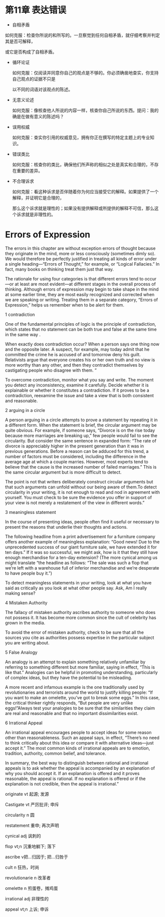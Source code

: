 # 第11章   表达错误

-  自相矛盾

  如何克服：检查你所说的和所写的。一旦察觉到任何自相矛盾，就仔细考察并判定其是否可解释，

   或它是否构成了自相矛盾。

- 循环论证

  如何克服：仅阅读并同意你自己的观点是不够的。你必须确凿地查实，你支持自己观点的证据不只是

  以不同的词语对该观点的陈述。

- 无意义论述

  如何克服：像核查他人所说的内容一样，核查你自己所说的东西。提问：我的确是在做有意义的陈述吗？

- 误用权威

  如何克服：查实你引用的权威意见，拥有你正在撰写的特定主题上的专业知识。

- 错误类比

  如何克服：核查你的类比，确保他们所声称的相似之处是真实和合理的，不存在重要的差异。

- 不合理诉求

  如何克服：看这种诉求是否伴随着你为何应当接受它的解释。如果提供了一个解释，并证明它是合理的，

  那么这个诉求就是理性的；如果没有提供解释或所提供的解释不可信，那么这个诉求就是非理性的。



# Errors of Expression

The errors in this chapter are without exception errors of thought because they originate in the mind, more or less consciously (sometimes dimly so). We would therefore be perfectly justified in treating all kinds of error under a single heading—“Errors of Thought,” for example, or “Logical Fallacies.” In fact, many books on thinking treat them just that way.

The rationale for using four categories is that different errors tend to occur—or at least are most evident—at different stages in the overall process of thinking. Although errors of expression may begin to take shape in the mind at some earlier time, they are most easily recognized and corrected when we are speaking or writing. Treating them in a separate category, “Errors of Expression,” helps us remember when to be alert for them.

1 contradiction

One of the fundamental principles of logic is the principle of contradiction, which states that no statement can be both true and false at the same time in the same way . 

When exactly does contradiction occur? When a person says one thing now and the opposite later. A suspect, for example, may today admit that he committed the crime he is accused of and tomorrow deny his guilt. Relativists argue that everyone creates his or her own truth and no view is more worthy than any other, and then they contradict themselves by castigating people who disagree with them. ”

To overcome contradiction, monitor what you say and write. The moment you detect any inconsistency, examine it carefully. Decide whether it is explainable or whether it constitutes a contradiction. If it proves to be a contradiction, reexamine the issue and take a view that is both consistent and reasonable.

2 arguing in a circle

A person arguing in a circle attempts to prove a statement by repeating it in a different form. When the statement is brief, the circular argument may be quite obvious. For example, if someone says, “Divorce is on the rise today because more marriages are breaking up,” few people would fail to see the circularity. But consider the same sentence in expanded form: “The rate of divorce is appreciably higher in the present generation than it was in previous generations. Before a reason can be adduced for this trend, a number of factors must be considered, including the difference in the average age at which a couple marries. However, most experts tend to believe that the cause is the increased number of failed marriages.” This is the same circular argument but is more difficult to detect.

The point is not that writers deliberately construct circular arguments but that such arguments can unfold without our being aware of them.To detect circularity in your writing, it is not enough to read and nod in agreement with yourself. You must check to be sure the evidence you offer in support of your view is not merely a restatement of the view in different words.”

3 meaningless statement

In the course of presenting ideas, people often find it useful or necessary to present the reasons that underlie their thoughts and actions. 

The following headline from a print advertisement for a furniture company offers another example of meaningless explanation: “Good news! Due to the unprecedented success of our giant furniture sale, we have extended it for ten days.” If it was so successful, we might ask, how is it that they still have enough merchandise for a ten-day extension? (The more cynical among us might translate “the headline as follows: “The sale was such a flop that we’re left with a warehouse full of inferior merchandise and we’re desperate to have people buy it.”)

To detect meaningless statements in your writing, look at what you have said as critically as you look at what other people say. Ask, Am I really making sense?

4 Mistaken Authority

The fallacy of mistaken authority ascribes authority to someone who does not possess it. It has become more common since the cult of celebrity has grown in the media.

To avoid the error of mistaken authority, check to be sure that all the sources you cite as authorities possess expertise in the particular subject you are writing about.

5 False Analogy

An analogy is an attempt to explain something relatively unfamiliar by referring to something different but more familiar, saying in effect, “This is like that.” Analogies can be helpful in promoting understanding, particularly of complex ideas, but they have the potential to be misleading. 

A more recent and infamous example is the one traditionally used by revolutionaries and terrorists around the world to justify killing people: “If you want to make an omelette, you’ve got to break some eggs.” In this case, the critical thinker rightly responds, “But people are very unlike eggs!”Always test your analogies to be sure that the similarities they claim are real and reasonable and that no important dissimilarities exist.

6 Irrational Appeal

An irrational appeal encourages people to accept ideas for some reason other than reasonableness. Such an appeal says, in effect, “There’s no need to think critically about this idea or compare it with alternative ideas—just accept it.” The most common kinds of irrational appeals are to emotion, tradition, authority, common belief, and tolerance.

In summary, the best way to distinguish between rational and irrational appeals is to ask whether the appeal is accompanied by an explanation of why you should accept it. If an explanation is offered and it proves reasonable, the appeal is rational. If no explanation is offered or if the explanation is not credible, then the appeal is irrational.”



originate vt 起源; 发源

Castigate  vt 严厉批评; 申斥

circularity n 圆

restatement 重申; 再次声明

cynical adj 讽刺的

flop vt;n  沉重地躺下; 落下

ascribe v把…归因于; 把…归咎于

cult n 狂热，时尚

revolutionarie n 改革者

omelette n 煎蛋卷，摊鸡蛋

irrational adj 非理性的

appeal vt;n  上诉; 申诉











